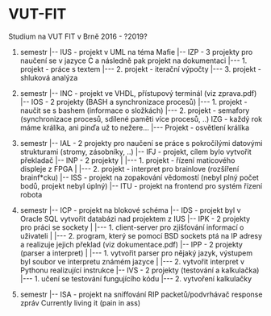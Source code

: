 # VUT-FIT
Studium na VUT FIT v Brně 2016 - ?2019?

1. semestr
    |--	IUS - projekt v UML na téma Mafie
    |--	IZP - 3 projekty pro naučení se v jazyce C a následně pak projekt na dokumentaci
	 |---	1. projekt - práce s textem
	 |---	2. projekt - iterační výpočty
	 |---	3. projekt - shluková analýza

2. semestr
    |--	INC - projekt ve VHDL, přístupový terminál (viz zprava.pdf)
    |--	IOS - 2 projekty (BASH a synchronizace procesů)
	 |---	1. projekt - naučit se s bashem (informace o složkách)
	 |---	2. projekt - semafory (synchronizace procesů, sdílené paměti více procesů, ..)
	IZG - každý rok máme králíka, ani pinďa už to nežere...
	 |---	Projekt - osvětlení králíka
		
3. semestr
    |--	IAL - 2 projekty pro naučení se práce s pokročílými datovými strukturami (stromy, zásobníky, ..)
    |--	IFJ - projekt, cílem bylo vytvořit překladač
    |--	INP - 2 projekty
    |	 |---	1. projekt - řízení maticového displeje z FPGA
    |	 |---	2. projekt - interpret pro brainlove (rozšíření brainf*cku)
    |--	ISS - projekt na zopakování vědomostí (nebyl plný počet bodů, projekt nebyl úplný)
    |--	ITU - projekt na frontend pro systém řízení robota

4. semestr
   |--	ICP - projekt na blokové schéma
   |--	IDS - projekt byl v Oracle SQL vytvořit databázi nad projektem z IUS
   |--	IPK - 2 projekty pro práci se sockety
   |	 |---	1. client-server pro zjišťování informací o uživateli
   |	 |---	2. program, který se pomocí BSD sockets ptá na IP adresy a realizuje jejich překlad (viz dokumentace.pdf)
   |--	IPP - 2 projekty (parser a interpret)
   |	 |---	1. vytvořit parser pro nějaký jazyk, výstupem byl soubor ve interpretu známém jazyce
   |	 |---	2. vytvořit interpret v Pythonu realizující instrukce
   |--	IVS - 2 projekty (testování a kalkulačka)
	 |---	1. učení se testování fungujícího kódu
	 |---	2. vytvoření kalkulačky

5. semestr
  |-- ISA - projekt na sniffování RIP packetů/podvrhávač response zpráv
	Currently living it (pain in ass)
